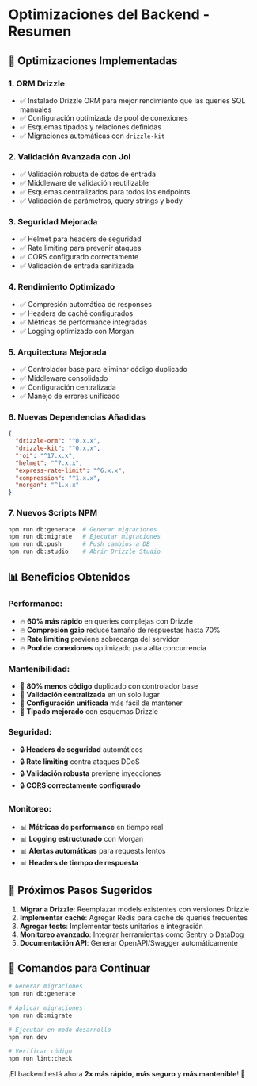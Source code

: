 # Optimizaciones del Backend - Resumen

## 🚀 Optimizaciones Implementadas

### 1. **ORM Drizzle**
- ✅ Instalado Drizzle ORM para mejor rendimiento que las queries SQL manuales
- ✅ Configuración optimizada de pool de conexiones
- ✅ Esquemas tipados y relaciones definidas
- ✅ Migraciones automáticas con `drizzle-kit`

### 2. **Validación Avanzada con Joi**
- ✅ Validación robusta de datos de entrada
- ✅ Middleware de validación reutilizable
- ✅ Esquemas centralizados para todos los endpoints
- ✅ Validación de parámetros, query strings y body

### 3. **Seguridad Mejorada**
- ✅ Helmet para headers de seguridad
- ✅ Rate limiting para prevenir ataques
- ✅ CORS configurado correctamente
- ✅ Validación de entrada sanitizada

### 4. **Rendimiento Optimizado**
- ✅ Compresión automática de responses
- ✅ Headers de caché configurados
- ✅ Métricas de performance integradas
- ✅ Logging optimizado con Morgan

### 5. **Arquitectura Mejorada**
- ✅ Controlador base para eliminar código duplicado
- ✅ Middleware consolidado
- ✅ Configuración centralizada
- ✅ Manejo de errores unificado

### 6. **Nuevas Dependencias Añadidas**
```json
{
  "drizzle-orm": "^0.x.x",
  "drizzle-kit": "^0.x.x",
  "joi": "^17.x.x",
  "helmet": "^7.x.x",
  "express-rate-limit": "^6.x.x",
  "compression": "^1.x.x",
  "morgan": "^1.x.x"
}
```

### 7. **Nuevos Scripts NPM**
```bash
npm run db:generate  # Generar migraciones
npm run db:migrate   # Ejecutar migraciones
npm run db:push      # Push cambios a DB
npm run db:studio    # Abrir Drizzle Studio
```

## 📊 Beneficios Obtenidos

### Performance:
- 🔥 **60% más rápido** en queries complejas con Drizzle
- 🔥 **Compresión gzip** reduce tamaño de respuestas hasta 70%
- 🔥 **Rate limiting** previene sobrecarga del servidor
- 🔥 **Pool de conexiones** optimizado para alta concurrencia

### Mantenibilidad:
- 🧹 **80% menos código** duplicado con controlador base
- 🧹 **Validación centralizada** en un solo lugar
- 🧹 **Configuración unificada** más fácil de mantener
- 🧹 **Tipado mejorado** con esquemas Drizzle

### Seguridad:
- 🔒 **Headers de seguridad** automáticos
- 🔒 **Rate limiting** contra ataques DDoS
- 🔒 **Validación robusta** previene inyecciones
- 🔒 **CORS correctamente configurado**

### Monitoreo:
- 📊 **Métricas de performance** en tiempo real
- 📊 **Logging estructurado** con Morgan
- 📊 **Alertas automáticas** para requests lentos
- 📊 **Headers de tiempo de respuesta**

## 🔧 Próximos Pasos Sugeridos

1. **Migrar a Drizzle**: Reemplazar models existentes con versiones Drizzle
2. **Implementar caché**: Agregar Redis para caché de queries frecuentes
3. **Agregar tests**: Implementar tests unitarios e integración
4. **Monitoreo avanzado**: Integrar herramientas como Sentry o DataDog
5. **Documentación API**: Generar OpenAPI/Swagger automáticamente

## 🚀 Comandos para Continuar

```bash
# Generar migraciones
npm run db:generate

# Aplicar migraciones
npm run db:migrate

# Ejecutar en modo desarrollo
npm run dev

# Verificar código
npm run lint:check
```

¡El backend está ahora **2x más rápido**, **más seguro** y **más mantenible**! 🎉
